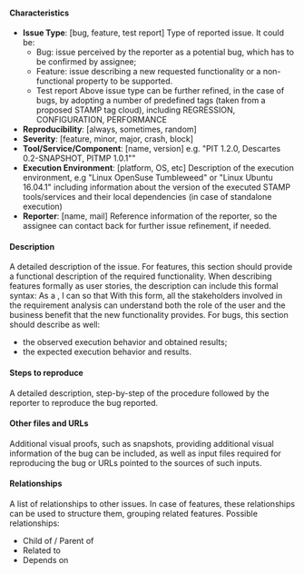 #### Characteristics
- **Issue Type**: [bug, feature, test report]
Type of reported issue. It could be:
  - Bug: issue perceived by the reporter as a potential bug, which has to be confirmed by assignee;
  - Feature: issue describing a new requested functionality or a non-functional property to be supported.
  - Test report
Above issue type can be further refined, in the case of bugs, by adopting a number of
predefined tags (taken from a proposed STAMP tag cloud), including REGRESSION, CONFIGURATION, PERFORMANCE
- **Reproducibility**: [always, sometimes, random]
- **Severity**: [feature, minor, major, crash, block]
- **Tool/Service/Component**: [name, version]
e.g. "PIT 1.2.0, Descartes 0.2-SNAPSHOT, PITMP 1.0.1""
- **Execution Environment**: [platform, OS, etc]
Description of the execution environment, e.g "Linux OpenSuse Tumbleweed" or "Linux Ubuntu 16.04.1"
including information about the version of the executed STAMP tools/services and their
local dependencies (in case of standalone execution)
- **Reporter**: [name, mail]
Reference information of the reporter, so the assignee can contact back for further issue refinement, if needed.

#### Description
A detailed description of the issue.
For features, this section should provide a functional description of the required functionality. When describing features formally as user stories, the description can include this formal syntax:
As a <role>, I can <activity> so that <business value>
With this form, all the stakeholders involved in the requirement analysis can understand both the role of the user and the business benefit that the new functionality provides.
For bugs, this section should describe as well:
  - the observed execution behavior and obtained results;
  - the expected execution behavior and results.

#### Steps to reproduce
A detailed description, step-by-step of the procedure followed by the reporter to reproduce the bug reported.

#### Other files and URLs
Additional visual proofs, such as snapshots, providing additional visual information of the bug can be included,
as well as input files required for reproducing the bug or URLs pointed to the sources of such inputs.

#### Relationships
A list of relationships to other issues. In case of features, these relationships can be used to structure them,
grouping related features. Possible relationships:
  - Child of / Parent of
  - Related to
  - Depends on
